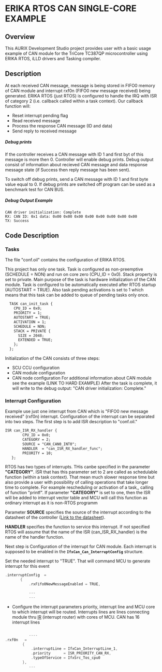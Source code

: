 # ERIKA RTOS CAN SINGLE-CORE EXAMPLE
## Overview

This AURIX Development Studio project provides user with a basic usage example of CAN module for the TriCore TC387QP microcontroller using ERIKA RTOS, iLLD drivers and Tasking compiler.

## Description
At each received CAN message, message is being stored in FIFO0 memory of CAN module and interrupt rxf0n (FIFO0 new message received)
being generated. ERIKA RTOS (just RTOS) is configured to handle the IRQ with
ISR of category 2 (i.e. callback called within a task context). Our
callback function will:
* Reset interrupt pending flag
* Read received message
* Process the response CAN message (ID and data)
* Send reply to received message

##### Debug prints
If the controller receives a CAN message with ID 1 and first byt of this message is more then 0. Controller will enable debug prints. Debug output consist of information about recieved CAN message and data response message state (if Success then reply message has been sent).

To switch off debug prints, send a CAN message with ID 1 and first byte value equal to 0. If debug prints are switched off program can be used as a benchmark test for CAN BUS.

##### Debug Output Example
```
CAN driver initialization: Complete
RX: CAN ID: 0x1 data: 0x00 0x00 0x00 0x00 0x00 0x00 0x00 0x00
TX: Success
```

## Code Description
### Tasks
The file "conf.oil" contains the configuration of ERIKA RTOS.

This project has  only one task. Task is configured as non-preemptive (SCHEDULE = NON) and run on core zero (CPU_ID = 0x0). Stack property is set to private. Main purpose of the task is hardware initialization of the CAN module. Task is configured to be automatically executed after RTOS startup (AUTOSTART = TRUE). Also task pending activations is set to 1 which means that this task can be added to queue of pending tasks only once.

```xml
  TASK can_init_task {
    CPU_ID = 0x0;
    PRIORITY = 1;
    AUTOSTART = TRUE;
    ACTIVATION = 1;
    SCHEDULE = NON;
    STACK = PRIVATE {
      SIZE = 2048;
      EXTENDED = TRUE;
    };
  };
```
Initialization of the CAN consists of three steps:
* SCU CCU configuration
* CAN module configuration
* CAN node configuration
For additional information about CAN module see the example (LINK TO HARD EXAMPLE)
After the task is complete, it will write to the debug output: "CAN driver initialization: Complete."

### Interrupt Configuration
Example use just one interrupt from CAN which is "FIFO0 new message received" (rxf0n) interrupt. Configuration of the interrupt can be separated into two steps. The first step is to add ISR description to "conf.oil."
```xml
ISR can_ISR_RX_handler {
		CPU_ID = 0x0;
		CATEGORY = 2;
		SOURCE = "CAN_CAN0_INT0";
		HANDLER  = "can_ISR_RX_handler_func";
		PRIORITY = 10;
   };
```
RTOS has two types of interrupts. THis canbe specified in the parameter **"CATEGORY"**. ISR that has this parameter set to 2 are called as schedulable function (within a task context). That mean much slower response time but also provide a user with possibility of calling operations that take longer time to complete. For example rescheduling or activation of a task,, calling of function "printf". If parameter **"CATEGORY"** is set to one, then the ISR will be added to interrupt vector table and MCU will call this function as ordinary interrupt as it is non-RTOS programm

Parameter **SOURCE** specifies the source of the interrupt according to the datasheet of the controller ([Link to the datasheet](https://www.infineon.com/dgdl/Infineon-AURIX_TC3xx_Part2-UserManual-v02_00-EN.pdf?fileId=5546d462712ef9b701717d35f8541d94#page=2028&zoom=100,56,1029)).

**HANDLER** specifies the function to service this interrupt. If not specified RTOS will assume that the name of the ISR (can_ISR_RX_handler) is the name of the handler function.

Next step is Configuration of the interrupt for CAN module. Each interrupt is supposed to be enabled in the **```IfxCan_Can_InterruptConfig```** structure.

Set the needed interrupt to "TRUE". That will command MCU to generate interrupt for this event
```C
.interruptConfig  =
       {
           .rxFifo0NewMessageEnabled = TRUE,

           ---
           ---
```
* Configure the interrupt parameters priority, interrupt line and MCU core to which interrupt will be routed. Interrupts lines are lines connecting module thru [IR](https://www.infineon.com/dgdl/Infineon-AURIX_TC3xx_Part1-UserManual-v02_00-EN.pdf?fileId=5546d462712ef9b701717d3605221d96#page=1364) (interrupt router) with cores of MCU. CAN has 16 interrupt lines
```C

           ----
.rxf0n   =
        {
            .interruptLine = IfxCan_InterruptLine_1,
            .priority      = ISR_PRIORITY_CAN_RX,
            .typeOfService = IfxSrc_Tos_cpu0
        },
           ---
```           